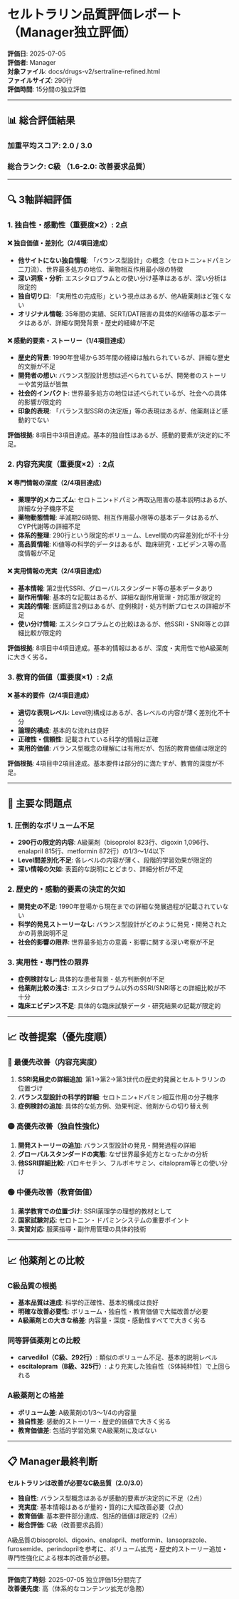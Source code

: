 # セルトラリン品質評価レポート（Manager独立評価）

**評価日**: 2025-07-05  
**評価者**: Manager  
**対象ファイル**: docs/drugs-v2/sertraline-refined.html  
**ファイルサイズ**: 290行  
**評価時間**: 15分間の独立評価

---

## 📊 総合評価結果

### 加重平均スコア: **2.0 / 3.0**
### 総合ランク: **C級** （1.6-2.0: 改善要求品質）

---

## 🔍 3軸詳細評価

### 1. 独自性・感動性（重要度×2）: **2点**

#### ❌ 独自価値・差別化（2/4項目達成）
- **他サイトにない独自情報**: 「バランス型設計」の概念（セロトニン+ドパミン二刀流）、世界最多処方の地位、薬物相互作用最小限の特徴
- **深い洞察・分析**: エスシタロプラムとの使い分け基準はあるが、深い分析は限定的
- **独自切り口**: 「実用性の完成形」という視点はあるが、他A級薬剤ほど強くない
- **オリジナル情報**: 35年間の実績、SERT/DAT阻害の具体的Ki値等の基本データはあるが、詳細な開発背景・歴史的経緯が不足

#### ❌ 感動的要素・ストーリー（1/4項目達成）
- **歴史的背景**: 1990年登場から35年間の経緯は触れられているが、詳細な歴史的文脈が不足
- **開発者の想い**: バランス型設計思想は述べられているが、開発者のストーリーや苦労話が皆無
- **社会的インパクト**: 世界最多処方の地位は述べられているが、社会への具体的影響が限定的
- **印象的表現**: 「バランス型SSRIの決定版」等の表現はあるが、他薬剤ほど感動的でない

**評価根拠**: 8項目中3項目達成。基本的独自性はあるが、感動的要素が決定的に不足。

### 2. 内容充実度（重要度×2）: **2点**

#### ❌ 専門情報の深度（2/4項目達成）
- **薬理学的メカニズム**: セロトニン+ドパミン再取込阻害の基本説明はあるが、詳細な分子機序不足
- **薬物動態情報**: 半減期26時間、相互作用最小限等の基本データはあるが、CYP代謝等の詳細不足
- **体系的整理**: 290行という限定的ボリューム、Level間の内容差別化が不十分
- **高品質情報**: Ki値等の科学的データはあるが、臨床研究・エビデンス等の高度情報が不足

#### ❌ 実用情報の充実（2/4項目達成）
- **基本情報**: 第2世代SSRI、グローバルスタンダード等の基本データあり
- **副作用情報**: 基本的な記載はあるが、詳細な副作用管理・対応策が限定的
- **実践的情報**: 医師証言2例はあるが、症例検討・処方判断プロセスの詳細が不足
- **使い分け情報**: エスシタロプラムとの比較はあるが、他SSRI・SNRI等との詳細比較が限定的

**評価根拠**: 8項目中4項目達成。基本的情報はあるが、深度・実用性で他A級薬剤に大きく劣る。

### 3. 教育的価値（重要度×1）: **2点**

#### ❌ 基本的要件（2/4項目達成）
- **適切な表現レベル**: Level別構成はあるが、各レベルの内容が薄く差別化不十分
- **論理的構成**: 基本的な流れは良好
- **正確性・信頼性**: 記載されている科学的情報は正確
- **実用的価値**: バランス型概念の理解には有用だが、包括的教育価値は限定的

**評価根拠**: 4項目中2項目達成。基本要件は部分的に満たすが、教育的深度が不足。

---

## 🎯 主要な問題点

### 1. 圧倒的なボリューム不足
- **290行の限定的内容**: A級薬剤（bisoprolol 823行、digoxin 1,096行、enalapril 815行、metformin 872行）の1/3～1/4以下
- **Level間差別化不足**: 各レベルの内容が薄く、段階的学習効果が限定的
- **深い情報の欠如**: 表面的な説明にとどまり、詳細分析が不足

### 2. 歴史的・感動的要素の決定的欠如
- **開発史の不足**: 1990年登場から現在までの詳細な発展過程が記載されていない
- **科学的発見ストーリーなし**: バランス型設計がどのように発見・開発されたかの背景説明不足
- **社会的影響の限界**: 世界最多処方の意義・影響に関する深い考察が不足

### 3. 実用性・専門性の限界
- **症例検討なし**: 具体的な患者背景・処方判断例が不足
- **他薬剤比較の浅さ**: エスシタロプラム以外のSSRI/SNRI等との詳細比較が不十分
- **臨床エビデンス不足**: 具体的な臨床試験データ・研究結果の記載が限定的

---

## 📈 改善提案（優先度順）

### 🔴 最優先改善（内容充実度）
1. **SSRI発展史の詳細追加**: 第1→第2→第3世代の歴史的発展とセルトラリンの位置づけ
2. **バランス型設計の科学的詳細**: セロトニン+ドパミン相互作用の分子機序
3. **症例検討の追加**: 具体的な処方例、効果判定、他剤からの切り替え例

### 🟡 高優先改善（独自性強化）
1. **開発ストーリーの追加**: バランス型設計の発見・開発過程の詳細
2. **グローバルスタンダードの実態**: なぜ世界最多処方となったかの分析
3. **他SSRI詳細比較**: パロキセチン、フルボキサミン、citalopram等との使い分け

### 🟢 中優先改善（教育価値）
1. **薬学教育での位置づけ**: SSRI薬理学の理想的教材として
2. **国家試験対応**: セロトニン・ドパミンシステムの重要ポイント
3. **実習対応**: 服薬指導・副作用管理の具体的技術

---

## 📈 他薬剤との比較

### C級品質の根拠
- **基本品質は達成**: 科学的正確性、基本的構成は良好
- **明確な改善必要性**: ボリューム・独自性・教育価値で大幅改善が必要
- **A級薬剤との大きな格差**: 内容量・深度・感動性すべてで大きく劣る

### 同等評価薬剤との比較
- **carvedilol（C級、292行）**: 類似のボリューム不足、基本的説明レベル
- **escitalopram（B級、325行）**: より充実した独自性（S体純粋性）で上回られる

### A級薬剤との格差
- **ボリューム差**: A級薬剤の1/3～1/4の内容量
- **独自性差**: 感動的ストーリー・歴史的価値で大きく劣る
- **教育価値差**: 包括的学習効果でA級薬剤に及ばない

---

## 📋 Manager最終判断

**セルトラリンは改善が必要なC級品質（2.0/3.0）**

- **独自性**: バランス型概念はあるが感動的要素が決定的に不足（2点）
- **充実度**: 基本情報はあるが量的・質的に大幅改善必要（2点）
- **教育価値**: 基本要件部分達成、包括的価値は限定的（2点）
- **総合評価**: C級（改善要求品質）

A級品質のbisoprolol、digoxin、enalapril、metformin、lansoprazole、furosemide、perindoprilを参考に、ボリューム拡充・歴史的ストーリー追加・専門性強化による根本的改善が必要。

---

**評価完了時刻**: 2025-07-05 独立評価15分間完了  
**改善優先度**: 高（体系的なコンテンツ拡充が急務）